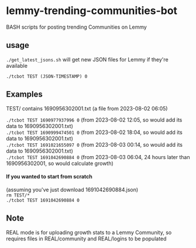# lemmy-trending-communities-bot
BASH scripts for posting trending Communities on Lemmy

## usage
`./get_latest_jsons.sh`
will get new JSON files for Lemmy if they're available

`./tcbot TEST (JSON-TIMESTAMP) 0` 

## Examples

TEST/ contains 1690956302001.txt		(a file from 2023-08-02 06:05)

`./tcbot TEST 1690977937996 0`        (from 2023-08-02 12:05, so would add its data to 1690956302001.txt)    
`./tcbot TEST 1690999474501 0`        (from 2023-08-02 18:04, so would add its data to 1690956302001.txt)    
`./tcbot TEST 1691021655097 0`        (from 2023-08-03 00:14, so would add its data to 1690956302001.txt)   
`./tcbot TEST 1691042690884 0`        (from 2023-08-03 06:04, 24 hours later than 1690956302001, so would calculate growth)   

#### If you wanted to start from scratch

(assuming you've just download 1691042690884.json)   
`rm TEST/*`   
`./tcbot TEST 1691042690884 0`

## Note

REAL mode is for uploading growth stats to a Lemmy Community, so requires files in REAL/community and REAL/logins 
to be populated
